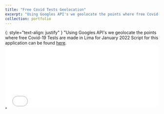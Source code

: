 ```yaml
---
title: "Free Covid Tests Geolocation"
excerpt: "Using Googles API's we geolocate the points where free Covid-19 Tests are made in Lima for January 2022 Script for this application can be found [here](https://github.com/josediegogallardo/diploma_DataSci_PUCP/blob/main/Python/google_APIs/covid_test_geocod_API.ipynb).<embed type="text/html" src="/images/tests_map.html" width="500" height="200">"
collection: portfolio
---
```

{: style="text-align: justify" }
"Using Googles API's we geolocate the points where free Covid-19 Tests are made in Lima for January 2022 Script for this application can be found [here](https://github.com/josediegogallardo/diploma_DataSci_PUCP/blob/main/Python/google_APIs/covid_test_geocod_API.ipynb).<embed type="text/html" src="/images/tests_map.html" width="500" height="200">"